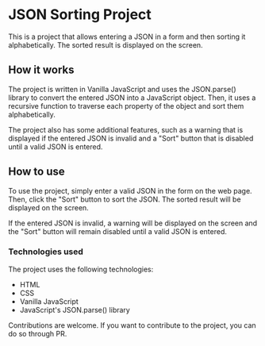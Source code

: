 # JSON Sorting Project

This is a project that allows entering a JSON in a form and then sorting it alphabetically. The sorted result is displayed on the screen.

## How it works

The project is written in Vanilla JavaScript and uses the JSON.parse() library to convert the entered JSON into a JavaScript object. Then, it uses a recursive function to traverse each property of the object and sort them alphabetically.

The project also has some additional features, such as a warning that is displayed if the entered JSON is invalid and a "Sort" button that is disabled until a valid JSON is entered.

## How to use

To use the project, simply enter a valid JSON in the form on the web page. Then, click the "Sort" button to sort the JSON. The sorted result will be displayed on the screen.

If the entered JSON is invalid, a warning will be displayed on the screen and the "Sort" button will remain disabled until a valid JSON is entered.

### Technologies used

The project uses the following technologies:

- HTML
- CSS
- Vanilla JavaScript
- JavaScript's JSON.parse() library

Contributions are welcome. If you want to contribute to the project, you can do so through PR.
